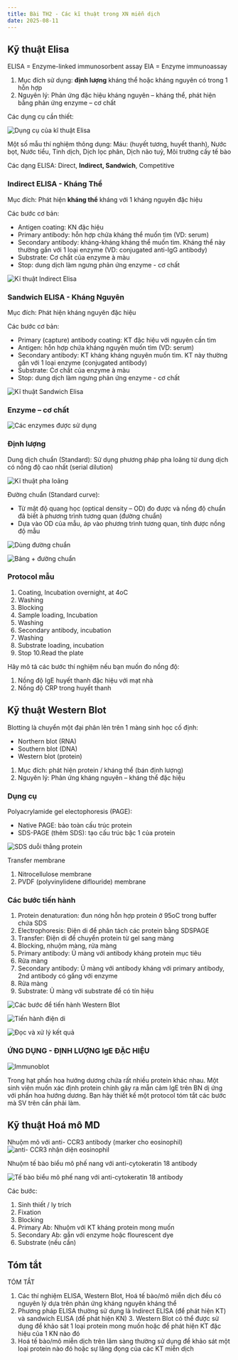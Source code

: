 ```yaml
---
title: Bài TH2 - Các kĩ thuật trong XN miễn dịch
date: 2025-08-11
---
```

## Kỹ thuật Elisa

ELISA = Enzyme-linked immunosorbent assay
EIA = Enzyme immunoassay

1. Mục đích sử dụng: **định lượng** kháng thể hoặc kháng nguyên có trong 1 hỗn hợp
2. Nguyên lý: Phản ứng đặc hiệu kháng nguyên – kháng thể, phát hiện bằng phản ứng enzyme – cơ chất

Các dụng cụ cần thiết:

![Dụng cụ của kĩ thuật Elisa](/y2/mddc/th-2-dcu-elisa.png)

Một số mẫu thí nghiệm thông dụng: Máu: (huyết tương, huyết thanh), Nước bọt, Nước tiểu, Tinh dịch, Dịch lọc phân, Dịch não tuỷ, Môi trường cấy tế bào

Các dạng ELISA: Direct, **Indirect, Sandwich**, Competitive

### Indirect ELISA - Kháng Thể

Mục đích: Phát hiện **kháng thể** kháng với 1 kháng nguyên đặc hiệu

Các bước cơ bản:

- Antigen coating: KN đặc hiệu
- Primary antibody: hỗn hợp chứa kháng thể muốn tìm (VD: serum)
- Secondary antibody: kháng-kháng kháng thể muốn tìm. Kháng thể này
thường gắn với 1 loại enzyme (VD: conjugated anti-IgG antibody)
- Substrate: Cơ chất của enzyme à màu
- Stop: dung dịch làm ngưng phản ứng enzyme - cơ chất

![Kĩ thuật Indirect Elisa](/y2/mddc/th-2-indirect-elisa.png)

### Sandwich ELISA - Kháng Nguyên

Mục đích: Phát hiện kháng nguyên đặc hiệu

Các bước cơ bản:

- Primary (capture) antibody coating: KT đặc hiệu với nguyên cần tìm
- Antigen: hỗn hợp chứa kháng nguyên muốn tìm (VD: serum)
- Secondary antibody: KT kháng kháng nguyên muốn tìm. KT này thường
gắn với 1 loại enzyme (conjugated antibody)
- Substrate: Cơ chất của enzyme à màu
- Stop: dung dịch làm ngưng phản ứng enzyme - cơ chất

![Kĩ thuật Sandwich Elisa](/y2/mddc/th-2-sandwich-elisa.png)

### Enzyme – cơ chất

![Các enzymes được sử dụng](/y2/mddc/th-2-enz-elisa.png)

### Định lượng

Dung dịch chuẩn (Standard): Sử dụng phương pháp pha loãng từ dung dịch có nồng độ cao nhất (serial dilution)

![Kĩ thuật pha loãng](/y2/mddc/th-2-pha-loang-elisa.png)

Đường chuẩn (Standard curve):

- Từ mật độ quang học (optical density – OD) đo được và nồng độ chuẩn đã biết à phương trình tương quan  (đường chuẩn)
- Dựa vào OD của mẫu,  áp vào phương trình tương quan, tính được nồng độ mẫu

![Dùng đường chuẩn](/y2/mddc/th-2-duong-chuan-elisa.png)

![Bảng + đường chuẩn](/y2/mddc/th-2-bang-duong-chuan-elisa.png)

### Protocol mẫu

1. Coating, Incubation overnight, at 4oC
2. Washing
3. Blocking
4. Sample loading, Incubation
5. Washing
6. Secondary antibody, incubation
7. Washing
8. Substrate loading, incubation
9. Stop
10.Read the plate

Hãy mô tả các bước thí nghiệm nếu bạn muốn đo nồng độ:

1. Nồng độ IgE huyết thanh đặc hiệu với mạt nhà
2. Nồng độ CRP trong huyết thanh

## Kỹ thuật Western Blot

Blotting là chuyển một đại phân lên trên 1 màng sinh học cố định:

- Northern blot (RNA)
- Southern blot (DNA)
- Western blot (protein)

1. Mục đích: phát hiện protein / kháng thể (bán định lượng)
2. Nguyên lý: Phản ứng kháng nguyên – kháng thể đặc hiệu

### Dụng cụ

Polyacrylamide gel electophoresis (PAGE):

- Native PAGE: bảo toàn cấu trúc protein
- SDS-PAGE (thêm SDS): tạo cấu trúc bậc 1 của protein

![SDS duỗi thẳng protein](/y2/mddc/th-2-sds.png)

Transfer membrane

1. Nitrocellulose membrane
2. PVDF (polyvinylidene diflouride) membrane

### Các bước tiến hành

1. Protein denaturation: đun nóng hỗn hợp protein ở 95oC trong
buffer chứa SDS
2. Electrophoresis: Điện di để phân tách các protein bằng SDSPAGE
3. Transfer: Điện di để chuyển protein từ gel sang màng
4. Blocking, nhuộm màng, rửa màng
5. Primary antibody: Ủ màng với antibody kháng protein mục tiêu
6. Rửa màng
7. Secondary antibody: Ủ màng với antibody kháng với primary
antibody, 2nd antibody có gắng với enzyme
8. Rửa màng
9. Substrate: Ủ màng với substrate để có tín hiệu

![Các bước để tiến hành Western Blot](/y2/mddc/th-2-buoc-w-blot.png)

![Tiến hành điện di](/y2/mddc/th-2-buoc-diendi.png)

![Đọc và xử lý kết quả](/y2/mddc/th-2-buoc-ketqua.png)

### ỨNG DỤNG - ĐỊNH LƯỢNG IgE ĐẶC HIỆU

![Immunoblot](/y2/mddc/th-2-immunoblot.png)

Trong hạt phấn hoa hướng dương chứa rất nhiều protein khác nhau. Một sinh viên muốn xác định protein chính gây ra mẫn cảm IgE trên BN dị ứng với phấn hoa hướng dương.
Bạn hãy thiết kế một protocol tóm tắt các bước mà SV trên cần phải làm.

## Kỹ thuật Hoá mô MD

Nhuộm mô với anti- CCR3 antibody (marker cho eosinophil)
![anti- CCR3 nhận diện eosinophil](/y2/mddc/th-2-ccr3.png)

Nhuộm tế bào biểu mô phế nang với anti-cytokeratin 18  antibody

![Tế bào biểu mô phế nang với anti-cytokeratin 18  antibody](/y2/mddc/th-2-anti-cytokeratin-18.png)

Các bước:

1. Sinh thiết / ly trích
2. Fixation
3. Blocking
4. Primary Ab: Nhuộm với KT kháng protein mong muốn
5. Secondary Ab: gắn với enzyme hoặc flourescent dye
6. Substrate (nếu cần)

## Tóm tắt

TÓM TẮT

1. Các thí nghiệm ELISA, Western Blot, Hoá tế bào/mô miễn dịch đều có nguyên lý dựa trên phản ứng kháng nguyên kháng thể
2. Phương pháp ELISA thường sử dụng là Indirect ELISA (để phát hiện KT) và sandwich ELISA (để phát hiện KN) 3. Western Blot có thể được sử dụng để khảo sát 1 loại protein mong muốn hoặc để phát hiện KT đặc hiệu của 1 KN nào đó
4. Hoá tế bào/mô miễn dịch trên lâm sàng thường sử dụng để khảo sát một loại protein nào đó hoặc sự lăng đọng của các KT miễn dịch
